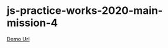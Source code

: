 # js-practice-works-2020-main-mission-4
 
[Demo Url](https://evenc-tw.github.io/js-practice-works-2020-main-mission-4/)